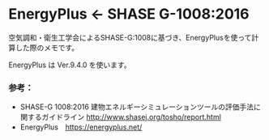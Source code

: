 # EnergyPlus <- SHASE G-1008:2016

空気調和・衛生工学会によるSHASE-G:1008に基づき、EnergyPlusを使って計算した際のメモです。

EnergyPlus は Ver.9.4.0 を使います。



### 参考：
+ SHASE-G 1008:2016  建物エネルギーシミュレーションツールの評価手法に関するガイドライン http://www.shasej.org/tosho/report.html
+ EnergyPlus　https://energyplus.net/
